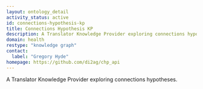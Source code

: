 ```yaml
---
layout: ontology_detail
activity_status: active
id: connections-hypothesis-kp
title: Connections Hypothesis KP
description: A Translator Knowledge Provider exploring connections hypotheses.
domain: health
restype: "knowledge graph"
contact:
  label: "Gregory Hyde"
homepage: https://github.com/di2ag/chp_api
---
```


A Translator Knowledge Provider exploring connections hypotheses.
